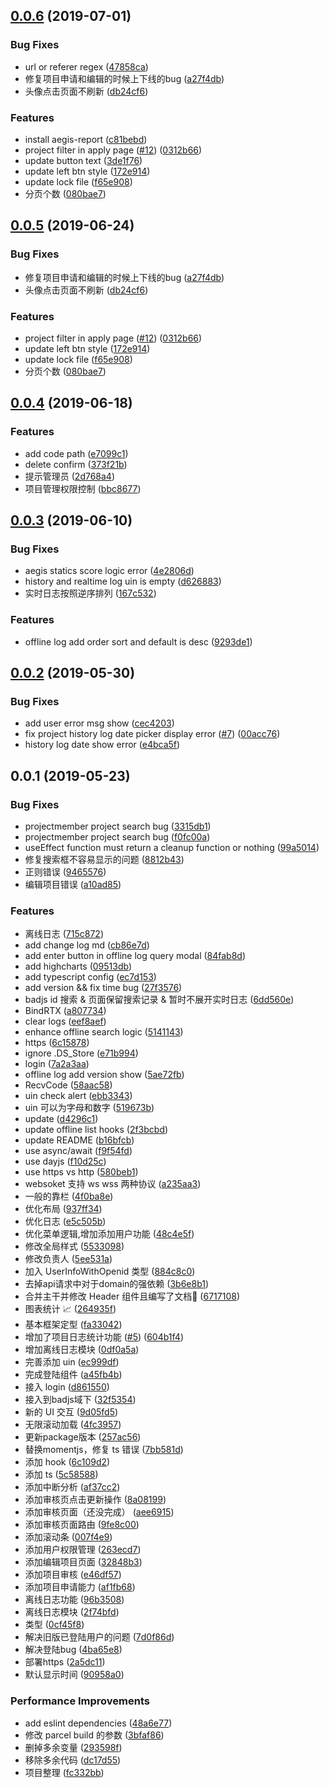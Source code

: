 ## [0.0.6](https://github.com/iv-web/wardmonitor/compare/v0.0.4...v0.0.6) (2019-07-01)


### Bug Fixes

* url or referer regex ([47858ca](https://github.com/iv-web/wardmonitor/commit/47858ca))
* 修复项目申请和编辑的时候上下线的bug ([a27f4db](https://github.com/iv-web/wardmonitor/commit/a27f4db))
* 头像点击页面不刷新 ([db24cf6](https://github.com/iv-web/wardmonitor/commit/db24cf6))


### Features

* install aegis-report ([c81bebd](https://github.com/iv-web/wardmonitor/commit/c81bebd))
* project filter in apply page ([#12](https://github.com/iv-web/wardmonitor/issues/12)) ([0312b66](https://github.com/iv-web/wardmonitor/commit/0312b66))
* update button text ([3de1f76](https://github.com/iv-web/wardmonitor/commit/3de1f76))
* update left btn style ([172e914](https://github.com/iv-web/wardmonitor/commit/172e914))
* update lock file ([f65e908](https://github.com/iv-web/wardmonitor/commit/f65e908))
* 分页个数 ([080bae7](https://github.com/iv-web/wardmonitor/commit/080bae7))



## [0.0.5](https://github.com/iv-web/wardmonitor/compare/v0.0.4...v0.0.5) (2019-06-24)


### Bug Fixes

* 修复项目申请和编辑的时候上下线的bug ([a27f4db](https://github.com/iv-web/wardmonitor/commit/a27f4db))
* 头像点击页面不刷新 ([db24cf6](https://github.com/iv-web/wardmonitor/commit/db24cf6))


### Features

* project filter in apply page ([#12](https://github.com/iv-web/wardmonitor/issues/12)) ([0312b66](https://github.com/iv-web/wardmonitor/commit/0312b66))
* update left btn style ([172e914](https://github.com/iv-web/wardmonitor/commit/172e914))
* update lock file ([f65e908](https://github.com/iv-web/wardmonitor/commit/f65e908))
* 分页个数 ([080bae7](https://github.com/iv-web/wardmonitor/commit/080bae7))



## [0.0.4](https://github.com/iv-web/wardmonitor/compare/v0.0.3...v0.0.4) (2019-06-18)


### Features

* add code path ([e7099c1](https://github.com/iv-web/wardmonitor/commit/e7099c1))
* delete confirm ([373f21b](https://github.com/iv-web/wardmonitor/commit/373f21b))
* 提示管理员 ([2d768a4](https://github.com/iv-web/wardmonitor/commit/2d768a4))
* 项目管理权限控制 ([bbc8677](https://github.com/iv-web/wardmonitor/commit/bbc8677))



## [0.0.3](https://github.com/iv-web/wardmonitor/compare/0.0.2...0.0.3) (2019-06-10)


### Bug Fixes

* aegis statics score logic error ([4e2806d](https://github.com/iv-web/wardmonitor/commit/4e2806d))
* history and realtime log uin is empty ([d626883](https://github.com/iv-web/wardmonitor/commit/d626883))
* 实时日志按照逆序排列 ([167c532](https://github.com/iv-web/wardmonitor/commit/167c532))


### Features

* offline log add order sort and default is desc ([9293de1](https://github.com/iv-web/wardmonitor/commit/9293de1))



## [0.0.2](https://github.com/iv-web/wardmonitor/compare/v0.1.0...v0.0.2) (2019-05-30)


### Bug Fixes

* add user error msg show ([cec4203](https://github.com/iv-web/wardmonitor/commit/cec4203))
* fix project history log date picker display error ([#7](https://github.com/iv-web/wardmonitor/issues/7)) ([00acc76](https://github.com/iv-web/wardmonitor/commit/00acc76))
* history log date show error ([e4bca5f](https://github.com/iv-web/wardmonitor/commit/e4bca5f))



## 0.0.1 (2019-05-23)


### Bug Fixes

* projectmember project search bug ([3315db1](https://github.com/iv-web/wardmonitor/commit/3315db1))
* projectmember project search bug ([f0fc00a](https://github.com/iv-web/wardmonitor/commit/f0fc00a))
* useEffect function must return a cleanup function or nothing ([99a5014](https://github.com/iv-web/wardmonitor/commit/99a5014))
* 修复搜索框不容易显示的问题 ([8812b43](https://github.com/iv-web/wardmonitor/commit/8812b43))
* 正则错误 ([9465576](https://github.com/iv-web/wardmonitor/commit/9465576))
* 编辑项目错误 ([a10ad85](https://github.com/iv-web/wardmonitor/commit/a10ad85))


### Features

*  离线日志 ([715c872](https://github.com/iv-web/wardmonitor/commit/715c872))
* add change log md ([cb86e7d](https://github.com/iv-web/wardmonitor/commit/cb86e7d))
* add enter button in offline log query modal ([84fab8d](https://github.com/iv-web/wardmonitor/commit/84fab8d))
* add highcharts ([09513db](https://github.com/iv-web/wardmonitor/commit/09513db))
* add typescript config ([ec7d153](https://github.com/iv-web/wardmonitor/commit/ec7d153))
* add version && fix time  bug ([27f3576](https://github.com/iv-web/wardmonitor/commit/27f3576))
* badjs id 搜索 & 页面保留搜索记录 & 暂时不展开实时日志 ([6dd560e](https://github.com/iv-web/wardmonitor/commit/6dd560e))
* BindRTX ([a807734](https://github.com/iv-web/wardmonitor/commit/a807734))
* clear logs ([eef8aef](https://github.com/iv-web/wardmonitor/commit/eef8aef))
* enhance offline search logic ([5141143](https://github.com/iv-web/wardmonitor/commit/5141143))
* https ([6c15878](https://github.com/iv-web/wardmonitor/commit/6c15878))
* ignore .DS_Store ([e71b994](https://github.com/iv-web/wardmonitor/commit/e71b994))
* login ([7a2a3aa](https://github.com/iv-web/wardmonitor/commit/7a2a3aa))
* offline log add version show ([5ae72fb](https://github.com/iv-web/wardmonitor/commit/5ae72fb))
* RecvCode ([58aac58](https://github.com/iv-web/wardmonitor/commit/58aac58))
* uin check alert ([ebb3343](https://github.com/iv-web/wardmonitor/commit/ebb3343))
* uin 可以为字母和数字 ([519673b](https://github.com/iv-web/wardmonitor/commit/519673b))
* update ([d4296c1](https://github.com/iv-web/wardmonitor/commit/d4296c1))
* update offline list hooks ([2f3bcbd](https://github.com/iv-web/wardmonitor/commit/2f3bcbd))
* update README ([b16bfcb](https://github.com/iv-web/wardmonitor/commit/b16bfcb))
* use async/await ([f9f54fd](https://github.com/iv-web/wardmonitor/commit/f9f54fd))
* use dayjs ([f10d25c](https://github.com/iv-web/wardmonitor/commit/f10d25c))
* use https vs http ([580beb1](https://github.com/iv-web/wardmonitor/commit/580beb1))
* websoket 支持 ws wss 两种协议 ([a235aa3](https://github.com/iv-web/wardmonitor/commit/a235aa3))
* 一般的靠栏 ([4f0ba8e](https://github.com/iv-web/wardmonitor/commit/4f0ba8e))
* 优化布局 ([937ff34](https://github.com/iv-web/wardmonitor/commit/937ff34))
* 优化日志 ([e5c505b](https://github.com/iv-web/wardmonitor/commit/e5c505b))
* 优化菜单逻辑,增加添加用户功能 ([48c4e5f](https://github.com/iv-web/wardmonitor/commit/48c4e5f))
* 修改全局样式 ([5533098](https://github.com/iv-web/wardmonitor/commit/5533098))
* 修改负责人 ([5ee531a](https://github.com/iv-web/wardmonitor/commit/5ee531a))
* 加入 UserInfoWithOpenid 类型 ([884c8c0](https://github.com/iv-web/wardmonitor/commit/884c8c0))
* 去掉api请求中对于domain的强依赖 ([3b6e8b1](https://github.com/iv-web/wardmonitor/commit/3b6e8b1))
* 合并主干并修改 Header 组件且编写了文档👏 ([6717108](https://github.com/iv-web/wardmonitor/commit/6717108))
* 图表统计 📈 ([264935f](https://github.com/iv-web/wardmonitor/commit/264935f))
* 基本框架定型 ([fa33042](https://github.com/iv-web/wardmonitor/commit/fa33042))
* 增加了项目日志统计功能 ([#5](https://github.com/iv-web/wardmonitor/issues/5)) ([604b1f4](https://github.com/iv-web/wardmonitor/commit/604b1f4))
* 增加离线日志模块 ([0df0a5a](https://github.com/iv-web/wardmonitor/commit/0df0a5a))
* 完善添加 uin ([ec999df](https://github.com/iv-web/wardmonitor/commit/ec999df))
* 完成登陆组件 ([a45fb4b](https://github.com/iv-web/wardmonitor/commit/a45fb4b))
* 接入 login ([d861550](https://github.com/iv-web/wardmonitor/commit/d861550))
* 接入到badjs域下 ([32f5354](https://github.com/iv-web/wardmonitor/commit/32f5354))
* 新的 UI 交互 ([9d05fd5](https://github.com/iv-web/wardmonitor/commit/9d05fd5))
* 无限滚动加载 ([4fc3957](https://github.com/iv-web/wardmonitor/commit/4fc3957))
* 更新package版本 ([257ac56](https://github.com/iv-web/wardmonitor/commit/257ac56))
* 替换momentjs，修复 ts 错误 ([7bb581d](https://github.com/iv-web/wardmonitor/commit/7bb581d))
* 添加 hook ([6c109d2](https://github.com/iv-web/wardmonitor/commit/6c109d2))
* 添加 ts ([5c58588](https://github.com/iv-web/wardmonitor/commit/5c58588))
* 添加中断分析 ([af37cc2](https://github.com/iv-web/wardmonitor/commit/af37cc2))
* 添加审核页点击更新操作 ([8a08199](https://github.com/iv-web/wardmonitor/commit/8a08199))
* 添加审核页面（还没完成） ([aee6915](https://github.com/iv-web/wardmonitor/commit/aee6915))
* 添加审核页面路由 ([9fe8c00](https://github.com/iv-web/wardmonitor/commit/9fe8c00))
* 添加滚动条 ([007f4e9](https://github.com/iv-web/wardmonitor/commit/007f4e9))
* 添加用户权限管理 ([263ecd7](https://github.com/iv-web/wardmonitor/commit/263ecd7))
* 添加编辑项目页面 ([32848b3](https://github.com/iv-web/wardmonitor/commit/32848b3))
* 添加项目审核 ([e46df57](https://github.com/iv-web/wardmonitor/commit/e46df57))
* 添加项目申请能力 ([af1fb68](https://github.com/iv-web/wardmonitor/commit/af1fb68))
* 离线日志功能 ([96b3508](https://github.com/iv-web/wardmonitor/commit/96b3508))
* 离线日志模块 ([2f74bfd](https://github.com/iv-web/wardmonitor/commit/2f74bfd))
* 类型 ([0cf45f8](https://github.com/iv-web/wardmonitor/commit/0cf45f8))
* 解决旧版已登陆用户的问题 ([7d0f86d](https://github.com/iv-web/wardmonitor/commit/7d0f86d))
* 解决登陆bug ([4ba65e8](https://github.com/iv-web/wardmonitor/commit/4ba65e8))
* 部署https ([2a5dc11](https://github.com/iv-web/wardmonitor/commit/2a5dc11))
* 默认显示时间 ([90958a0](https://github.com/iv-web/wardmonitor/commit/90958a0))


### Performance Improvements

* add eslint dependencies ([48a6e77](https://github.com/iv-web/wardmonitor/commit/48a6e77))
* 修改 parcel build 的参数 ([3bfaf86](https://github.com/iv-web/wardmonitor/commit/3bfaf86))
* 删掉多余变量 ([293598f](https://github.com/iv-web/wardmonitor/commit/293598f))
* 移除多余代码 ([dc17d55](https://github.com/iv-web/wardmonitor/commit/dc17d55))
* 项目整理 ([fc332bb](https://github.com/iv-web/wardmonitor/commit/fc332bb))



